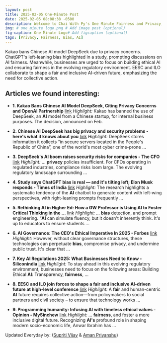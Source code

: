 ```yaml
---
layout: post
title: 2025-02-05 One-Minute Post
date: 2025-02-05 08:08:38 -0500
description: Welcome to Chai With Py's One Minute Fairness and Privacy, which aims to provide you the current happenings in the world of Fairness, Privacy, and AI.
img: # one_minute_logo.png # Add image post (optional)
fig-caption: One Minute Logo# Add figcaption (optional)
tags: [Privacy, Fairness, Bias, AI]
---
```


Kakao bans Chinese AI model DeepSeek due to privacy concerns. ChatGPT's left-leaning bias highlighted in a study, prompting discussions on AI fairness. Meanwhile, businesses are urged to focus on building ethical AI and ensuring fairness in the evolving regulatory environment. EESC and ILO collaborate to shape a fair and inclusive AI-driven future, emphasizing the need for collective action.

## Articles we found interesting:

- **1. Kakao Bans Chinese <b>AI</b> Model DeepSeek, Citing <b>Privacy</b> Concerns and OpenAI Partnership** [link](https://www.businesskorea.co.kr/news/articleView.html%3Fidxno%3D234833)
_Highlight:_ Kakao has banned the use of DeepSeek, an <b>AI</b> model from a Chinese startup, for internal business purposes. The decision, announced on Feb.

- **2. Chinese <b>AI</b> DeepSeek has big <b>privacy</b> and security problems - here&#39;s what it knows about you** [link](https://www.startupdaily.net/topic/chinese-ai-deepseek-has-big-privacy-and-security-problems-heres-what-it-knows-about-you/)
_Highlight:_ DeepSeek stores information it collects “in secure servers located in the People&#39;s Republic of China”, one of the world&#39;s most cyber crime-prone&nbsp;...

- **3. DeepSeek&#39;s <b>AI</b> boom raises security risks for companies - The CFO** [link](https://the-cfo.io/2025/02/05/deepseeks-ai-boom-raises-security-risks-for-companies/)
_Highlight:_ ... <b>privacy</b> policies insufficient. For CFOs operating in regulated industries, compliance risks loom large. The evolving regulatory landscape surrounding&nbsp;...

- **4. Study says ChatGPT <b>bias</b> is real — and it&#39;s tilting left; Elon Musk responds - Times of India** [link](https://timesofindia.indiatimes.com/technology/tech-news/study-says-chatgpt-bias-is-real-and-its-tilting-left-elon-musk-responds/articleshow/117922596.cms)
_Highlight:_ The research highlights a systematic tendency of the <b>AI</b> chatbot to generate content with left-wing perspectives, with right-leaning prompts frequently&nbsp;...

- **5. Rethinking <b>AI</b> in Higher Ed: How a GW Professor is Using <b>AI</b> to Foster Critical Thinking in the ...** [link](https://www.newswise.com/articles/rethinking-ai-in-higher-ed-how-a-gw-professor-is-using-ai-to-foster-critical-thinking-in-the-humanities)
_Highlight:_ ... <b>bias</b> detection, and prompt engineering. “<b>AI</b> can simulate fluency, but it doesn&#39;t inherently think. It&#39;s up to educators to ensure students&nbsp;...

- **6. <b>AI</b> Governance: The CEO&#39;s Ethical Imperative In 2025 - Forbes** [link](https://www.forbes.com/sites/committeeof200/2025/02/04/ai-governance-the-ceos-ethical-imperative-in-2025/)
_Highlight:_ However, without clear governance structures, these technologies can perpetuate <b>bias</b>, compromise privacy, and undermine public trust. It&#39;s clear that&nbsp;...

- **7. Key <b>AI</b> Regulations 2025: What Businesses Need to Know - Siliconindia** [link](https://www.siliconindia.com/news/general/key-ai-regulations-2025-what-businesses-need-to-know-nid-234221-cid-1.html)
_Highlight:_ To stay ahead in this evolving regulatory environment, businesses need to focus on the following areas: Building Ethical <b>AI</b>: Transparency, <b>fairness</b>,&nbsp;...

- **8. EESC and ILO join forces to shape a <b>fair</b> and inclusive <b>AI</b>-driven future at high-level conference** [link](https://www.eesc.europa.eu/en/news-media/press-releases/eesc-and-ilo-join-forces-shape-fair-and-inclusive-ai-driven-future-high-level-conference)
_Highlight:_ A <b>fair</b> and human-centric <b>AI</b> future requires collective action—from policymakers to social partners and civil society – to ensure that technology works&nbsp;...

- **9. Programming humanity: Infusing <b>AI</b> with timeless ethical values - Opinion - MySinchew** [link](https://mysinchew.sinchew.com.my/news/20250204/mysinchew/6265591)
_Highlight:_ ... <b>fairness</b>, and foster a more inclusive digital future. Recognizing <b>AI&#39;s</b> profound role in shaping modern socio-economic life, Anwar Ibrahim has&nbsp;...


Updated Everyday by: (<a href="https://supritivijay.github.io/">Supriti Vijay</a> & <a href="https://amanpriyanshu.github.io/">Aman Priyanshu</a>)
